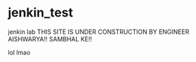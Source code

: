 # jenkin_test
jenkin lab
THIS SITE IS UNDER CONSTRUCTION BY ENGINEER AISHWARYA!! SAMBHAL KE!!  

lol
lmao
